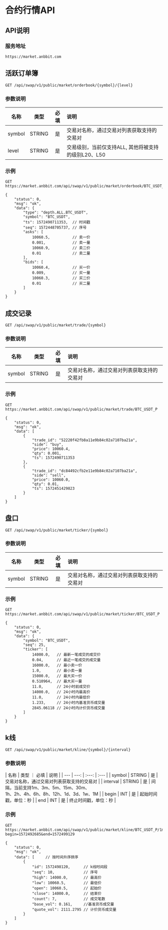 # 合约行情API

## API说明

### 服务地址

    https://market.anbbit.com

## 活跃订单簿

    GET /api/swap/v1/public/market/orderbook/{symbol}/{level}

### 参数说明

| 名称 | 类型 | 必填 | 说明 |
| --- | :---: | :---: | :--- |
| symbol | STRING | 是 | 交易对名称，通过交易对列表获取支持的交易对 |
| level | STRING | 是 | 交易级别，当前仅支持ALL, 其他将被支持的级别L20、L50 |

### 示例

    GET https://market.anbbit.com/api/swap/v1/public/market/orderbook/BTC_USDT_P/ALL

```
{
    "status": 0,
    "msg": "ok",
    "data": {
        "type": "depth.ALL.BTC_USDT",
        "symbol": "BTC_USDT",
        "ts": 1572490711353,  // 时间戳
        "seq": 1572448705737, // 序号
        "asks": [
            10060.5,          // 卖一价
            0.001,            // 卖一量
            10060.9,          // 卖二价
            0.01              // 卖二量
        ],
        "bids": [
            10060.4,          // 买一价
            0.009,            // 买一量
            10060.3,          // 买二价
            0.01              // 买二量
        ]
    }
}
```

## 成交记录

    GET /api/swap/v1/public/market/trade/{symbol}

### 参数说明

| 名称 | 类型 | 必填 | 说明 |
| --- | :---: | :---: | :--- |
| symbol | STRING | 是 | 交易对名称，通过交易对列表获取支持的交易对 |

### 示例

    GET https://market.anbbit.com/api/swap/v1/public/market/trade/BTC_USDT_P

```
{
    "status": 0,
    "msg": "ok",
    "data": [
        {
            "trade_id": "52220f42fb8a11e9b84c02a7107ba21a",
            "side": "buy",
            "price": 10060.4,
            "qty": 0.001,
            "ts": 1572490711353
        },
        {
            "trade_id": "dc84492cfb2e11e9b84c02a7107ba21a",
            "side": "sell",
            "price": 10060.0,
            "qty": 0.01,
            "ts": 1572451429823
        }
    ]
}
```

## 盘口

    GET /api/swap/v1/public/market/ticker/{symbol}

### 参数说明

| 名称 | 类型 | 必填 | 说明 |
| --- | :---: | :---: | :--- |
| symbol | STRING | 是 | 交易对名称，通过交易对列表获取支持的交易对 |

### 示例

    GET https://market.anbbit.com/api/swap/v1/public/market/ticker/BTC_USDT_P

```
{
    "status": 0,
    "msg": "ok",
    "data": {
        "symbol": "BTC_USDT",
        "seq": 25,
        "ticker": [
            14000.0,   // 最新一笔成交的成交价
            0.04,      // 最近一笔成交的成交量
            16000.0,   // 最小卖一价
            1.0,       // 最小卖一量
            15000.0,   // 最大买一价
            0.510964,  // 最大买一量
            11.0,      // 24小时前成交价
            14000.0,   // 24小时内最高价
            11.0,      // 24小时内最低价
            1.233,     // 24小时内基准货币成交量
            2845.06118 // 24小时内计价货币成交量
        ]
    }
}
```

## k线

    GET /api/swap/v1/public/market/kline/{symbol}/{interval}

### 参数说明

| 名称 | 类型 ｜ 必填 | 说明 |
| --- | ---: | :---: | :--- |
| symbol | STRING | 是 | 交易对名称，通过交易对列表获取支持的交易对 |
| interval | STRING | 是 | 间隔，当前支持1m、3m、5m、15m、30m、<br>1h、2h、4h、6h、8h、12h、1d、3d、1w、1M |
| begin | INT | 是 | 起始时间戳，单位：秒 |
| end | INT | 是 | 终止时间戳，单位：秒 |

### 示例

    GET https://market.anbbit.com/api/swap/v1/public/market/kline/BTC_USDT_P/1m?begin=1572492685&end=1572499129

```
{
    "status": 0,
    "msg": "ok",
    "data": [     // 按时间升序排序
        {
            "id": 1572498120,      // k线时间段
            "seq": 10,             // 序号
            "high": 14000.0,       // 最高价
            "low": 10060.5,        // 最低价
            "open": 10060.5,       // 起始价
            "close": 14000.0,      // 结束价
            "count": 7,            // 成交笔数
            "base_vol": 0.161,     //基准货币成交量
            "quote_vol": 2111.2795 // 计价货币成交量
        }
    ]
}
```

